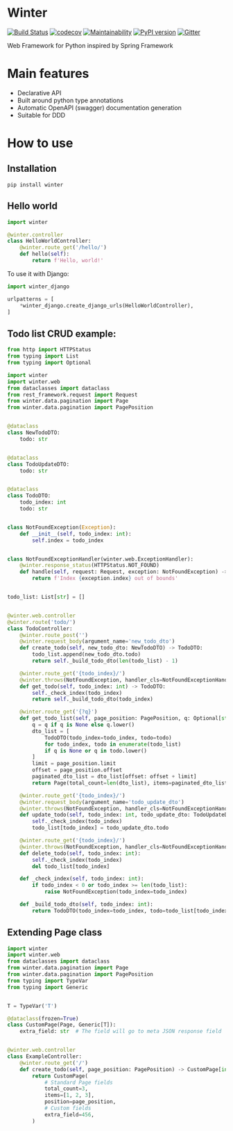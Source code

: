 # Winter

[![Build Status](https://travis-ci.org/WinterFramework/winter.svg?branch=master)](https://travis-ci.org/WinterFramework/winter)
[![codecov](https://codecov.io/gh/mofr/winter/branch/master/graph/badge.svg)](https://codecov.io/gh/mofr/winter)
[![Maintainability](https://api.codeclimate.com/v1/badges/876abe42ca943d9c6014/maintainability)](https://codeclimate.com/github/WinterFramework/winter/maintainability)
[![PyPI version](https://badge.fury.io/py/winter.svg)](https://badge.fury.io/py/winter)
[![Gitter](https://badges.gitter.im/winter-python/community.svg)](https://gitter.im/winter-python/community?utm_source=badge&utm_medium=badge&utm_campaign=pr-badge)

Web Framework for Python inspired by Spring Framework

# Main features
* Declarative API
* Built around python type annotations
* Automatic OpenAPI (swagger) documentation generation
* Suitable for DDD

# How to use
## Installation
```
pip install winter
```

## Hello world
```python
import winter

@winter.controller
class HelloWorldController:
    @winter.route_get('/hello/')
    def hello(self):
        return f'Hello, world!'
```

To use it with Django:
```python
import winter_django

urlpatterns = [
    *winter_django.create_django_urls(HelloWorldController),
]
```

## Todo list CRUD example:
```python
from http import HTTPStatus
from typing import List
from typing import Optional

import winter
import winter.web
from dataclasses import dataclass
from rest_framework.request import Request
from winter.data.pagination import Page
from winter.data.pagination import PagePosition


@dataclass
class NewTodoDTO:
    todo: str


@dataclass
class TodoUpdateDTO:
    todo: str


@dataclass
class TodoDTO:
    todo_index: int
    todo: str


class NotFoundException(Exception):
    def __init__(self, todo_index: int):
        self.index = todo_index


class NotFoundExceptionHandler(winter.web.ExceptionHandler):
    @winter.response_status(HTTPStatus.NOT_FOUND)
    def handle(self, request: Request, exception: NotFoundException) -> str:
        return f'Index {exception.index} out of bounds'


todo_list: List[str] = []


@winter.web.controller
@winter.route('todo/')
class TodoController:
    @winter.route_post('')
    @winter.request_body(argument_name='new_todo_dto')
    def create_todo(self, new_todo_dto: NewTodoDTO) -> TodoDTO:
        todo_list.append(new_todo_dto.todo)
        return self._build_todo_dto(len(todo_list) - 1)

    @winter.route_get('{todo_index}/')
    @winter.throws(NotFoundException, handler_cls=NotFoundExceptionHandler)
    def get_todo(self, todo_index: int) -> TodoDTO:
        self._check_index(todo_index)
        return self._build_todo_dto(todo_index)

    @winter.route_get('{?q}')
    def get_todo_list(self, page_position: PagePosition, q: Optional[str] = None) -> Page[TodoDTO]:
        q = q if q is None else q.lower()
        dto_list = [
            TodoDTO(todo_index=todo_index, todo=todo)
            for todo_index, todo in enumerate(todo_list)
            if q is None or q in todo.lower()
        ]
        limit = page_position.limit
        offset = page_position.offset
        paginated_dto_list = dto_list[offset: offset + limit]
        return Page(total_count=len(dto_list), items=paginated_dto_list, position=page_position)

    @winter.route_get('{todo_index}/')
    @winter.request_body(argument_name='todo_update_dto')
    @winter.throws(NotFoundException, handler_cls=NotFoundExceptionHandler)
    def update_todo(self, todo_index: int, todo_update_dto: TodoUpdateDTO):
        self._check_index(todo_index)
        todo_list[todo_index] = todo_update_dto.todo

    @winter.route_get('{todo_index}/')
    @winter.throws(NotFoundException, handler_cls=NotFoundExceptionHandler)
    def delete_todo(self, todo_index: int):
        self._check_index(todo_index)
        del todo_list[todo_index]

    def _check_index(self, todo_index: int):
        if todo_index < 0 or todo_index >= len(todo_list):
            raise NotFoundException(todo_index=todo_index)

    def _build_todo_dto(self, todo_index: int):
        return TodoDTO(todo_index=todo_index, todo=todo_list[todo_index])
```


## Extending Page class
```python
import winter
import winter.web
from dataclasses import dataclass
from winter.data.pagination import Page
from winter.data.pagination import PagePosition
from typing import TypeVar
from typing import Generic


T = TypeVar('T')

@dataclass(frozen=True)
class CustomPage(Page, Generic[T]):
    extra_field: str  # The field will go to meta JSON response field


@winter.web.controller
class ExampleController:
    @winter.route_get('/')
    def create_todo(self, page_position: PagePosition) -> CustomPage[int]:
        return CustomPage(
            # Standard Page fields
            total_count=3,
            items=[1, 2, 3],
            position=page_position,
            # Custom fields
            extra_field=456,
        )
```
